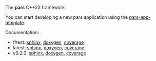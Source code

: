 The **pars** C++23 framework.

You can start developing a new pars application using the [pars-app-template](https://github.com/grobwrk/pars-app-template).

Documentation:

- f/test: [sphinx](https://grobwrk.github.io/pars/f/test/sphinx), [doxygen](https://grobwrk.github.io/pars/f/test/doxygen/html), [coverage](https://grobwrk.github.io/pars/f/test/coverage)
- latest: [sphinx](https://grobwrk.github.io/pars/dev/sphinx), [doxygen](https://grobwrk.github.io/pars/dev/doxygen/html), [coverage](https://grobwrk.github.io/pars/dev/coverage)
- v0.2.0: [sphinx](https://grobwrk.github.io/pars/v0.2.0/sphinx), [doxygen](https://grobwrk.github.io/pars/v0.2.0/doxygen/html), [coverage](https://grobwrk.github.io/pars/v0.2.0/coverage)
